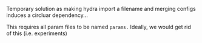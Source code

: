Temporary solution as making hydra import a filename and merging configs induces a circluar dependency...

This requires all param files to be named `params.` Ideally, we would get rid of this (i.e. experiments)